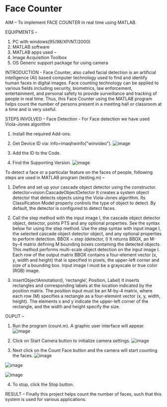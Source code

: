 # Face Counter 
AIM – To implement FACE COUNTER in real time using MATLAB.

EQUIPMENTS –
1.	PC with windows(95/98/XP/NT/2000)
2.	MATLAB software
3.	MATLAB apps used –
1.	Image Acquisition Toolbox
2.	OS Generic support package for using camera

INTRODUCTION - Face Counter, also called facial detection is an artificial intelligence (AI) based computer technology used to find and identify human faces in digital images. Face counting technology can be applied to various fields including security, biometrics, law enforcement, entertainment, and personal safety to provide surveillance and tracking of people in real time. Thus, this Face Counter using the MATLAB program helps count the number of persons present in a meeting hall or classroom at a time and is very useful.

STEPS INVOLVED – 
Face Detection - For Face detection we have used Viola-Jones algorithm
1.	Install the required Add-ons.

2.	Get Device ID via: info=imaqhwinfo("winvideo").
![image](https://user-images.githubusercontent.com/71866596/207364548-0f750db9-8a53-44d8-92ba-16ed69215cb2.png)


3.	Add the ID to the Code.


4.	Find the Supporting Version.
![image](https://user-images.githubusercontent.com/71866596/207364584-60ae540f-07e7-448f-b72f-8c04383ba0b3.png)


To detect a face or a particular feature on the faces of people, following steps are used in MATLAB program (testing.m) – 

1.	Define and set up your cascade object detector using the constructor.
detector=vision.CascadeObjectDetector
It creates a system object detector that detects objects using the Viola-Jones algorithm. Its Classification Model property controls the type of object to detect. By default, the detector is configured to detect faces.

2.	Call the step method with the input image I, the cascade object detector object, detector, points PTS and any optional properties. See the syntax below for using the step method. Use the step syntax with input image I, the selected cascade object detector object, and any optional properties to perform detection.
BBOX = step (detector, I)
It returns BBOX, an M-by-4 matrix defining M bounding boxes containing the detected objects. This method performs multi-scale object detection on the input image I. Each row of the output matrix BBOX contains a four-element vector (x, y, width and height) that is specified in pixels, the upper-left corner and size of a bounding box. Input image I must be a grayscale or true color (RGB) image.

3.	insertObjectAnnotation(I, ‘rectangle’, Position, Label)
It inserts rectangles and corresponding labels at the location indicated by the position matrix. The position input must be an M-by-4 matrix, where each row (M) specifies a rectangle as a four-element vector 
(x, y, width, height). The elements x and y indicate the upper-left corner of the rectangle, and the width and height specify the size.


OUPUT –

1.	Run the program (count.m). A graphic user interface will appear.
 ![image](https://user-images.githubusercontent.com/71866596/207364844-d7b584e0-3d79-411c-95f6-a1657f596017.png)

2.	Click on Start Camera button to initialize camera settings.
 ![image](https://user-images.githubusercontent.com/71866596/207364885-beb778d4-b913-4dcb-835d-48d25d2c9ef0.png)

3.	Next click on the Count Face button and the camera will start counting the faces.
 ![image](https://user-images.githubusercontent.com/71866596/207364989-6e2dfcdc-7e85-484f-b749-d89b2c16068e.png)

![image](https://user-images.githubusercontent.com/71866596/207365020-67b10672-0487-458b-bbcb-29b563efdd89.png)
  
![image](https://user-images.githubusercontent.com/71866596/207365051-4cc28a26-ec5a-4959-81eb-92ec18eec431.png)

4.	To stop, click the Stop button.

RESULT – Finally this project helps count the number of faces, such that this system is used for various applications.
